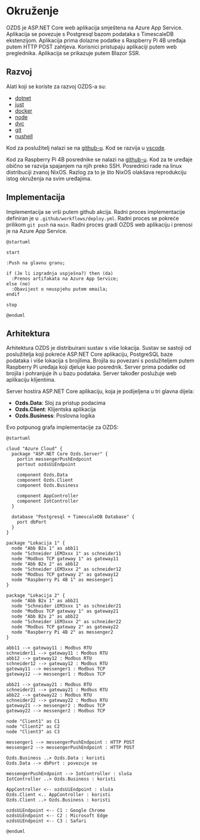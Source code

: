 # Okruženje

OZDS je ASP.NET Core web aplikacija smještena na Azure App Service. Aplikacija
se povezuje s Postgresql bazom podataka s TimescaleDB ekstenzijom. Aplikacija
prima dolazne podatke s Raspberry Pi 4B uređaja putem HTTP POST zahtjeva.
Korisnici pristupaju aplikaciji putem web preglednika. Aplikacija se prikazuje
putem Blazor SSR.

## Razvoj

Alati koji se koriste za razvoj OZDS-a su:

- [dotnet](https://github.com/dotnet/core/blob/main/release-notes/8.0/8.0.1/8.0.1.md?WT.mc_id=dotnet-35129-website)
- [just](https://github.com/casey/just#packages)
- [docker](https://docs.docker.com/engine/install/)
- [node](https://nodejs.org/en/download)
- [dvc](https://dvc.org/)
- [git](https://git-scm.com/)
- [nushell](https://www.nushell.sh/)

Kod za poslužitelj nalazi se na [github-u](https://github.com/altibiz/ozds). Kod
se razvija u [vscode](https://code.visualstudio.com/).

Kod za Raspberry Pi 4B posrednike se nalazi na
[github-u](https://github.com/altibiz/pidgeon). Kod za te uređaje obično se
razvija spajanjem na njih preko SSH. Posrednici rade na linux distribuciji
zvanoj NixOS. Razlog za to je što NixOS olakšava reprodukciju istog okruženja na
svim uređajima.

## Implementacija

Implementacija se vrši putem github akcija. Radni proces implementacije
definiran je u `.github/workflows/deploy.yml`. Radni proces se pokreće prilikom
`git push` na `main`. Radni proces gradi OZDS web aplikaciju i prenosi je na
Azure App Service.

```plantuml
@startuml

start

:Push na glavnu granu;

if (Je li izgradnja uspješna?) then (da)
  :Prenos artifakata na Azure App Service;
else (ne)
  :Obavijest o neuspjehu putem emaila;
endif

stop

@enduml
```

## Arhitektura

Arhitektura OZDS je distribuirani sustav s više lokacija. Sustav se sastoji od
poslužitelja koji pokreće ASP.NET Core aplikaciju, PostgreSQL baze podataka i
više lokacija s brojilima. Brojila su povezani s poslužiteljem putem Raspberry
Pi uređaja koji djeluje kao posrednik. Server prima podatke od brojila i
pohranjuje ih u bazu podataka. Server također poslužuje web aplikaciju
klijentima.

Server hostira ASP.NET Core aplikaciju, koja je podijeljena u tri glavna dijela:

- **Ozds.Data**: Sloj za pristup podacima
- **Ozds.Client**: Klijentska aplikacija
- **Ozds.Business**: Poslovna logika

Evo potpunog grafa implementacije za OZDS:

```plantuml
@startuml

cloud "Azure Cloud" {
  package "ASP.NET Core Ozds.Server" {
    portin messengerPushEndpoint
    portout ozdsUiEndpoint

    component Ozds.Data
    component Ozds.Client
    component Ozds.Business

    component AppController
    component IotController
  }

  database "Postgresql + TimescaleDB Database" {
    port dbPort
  }
}

package "Lokacija 1" {
  node "Abb B2x 1" as abb11
  node "Schneider iEM3xxx 1" as schneider11
  node "Modbus TCP gateway 1" as gateway11
  node "Abb B2x 2" as abb12
  node "Schneider iEM3xxx 2" as schneider12
  node "Modbus TCP gateway 2" as gateway12
  node "Raspberry Pi 4B 1" as messenger1
}

package "Lokacija 2" {
  node "Abb B2x 1" as abb21
  node "Schneider iEM3xxx 1" as schneider21
  node "Modbus TCP gateway 1" as gateway21
  node "Abb B2x 2" as abb22
  node "Schneider iEM3xxx 2" as schneider22
  node "Modbus TCP gateway 2" as gateway22
  node "Raspberry Pi 4B 2" as messenger2
}

abb11 --> gateway11 : Modbus RTU
schneider11 --> gateway11 : Modbus RTU
abb12 --> gateway12 : Modbus RTU
schneider12 --> gateway12 : Modbus RTU
gateway11 --> messenger1 : Modbus TCP
gateway12 --> messenger1 : Modbus TCP

abb21 --> gateway21 : Modbus RTU
schneider21 --> gateway21 : Modbus RTU
abb22 --> gateway22 : Modbus RTU
schneider22 --> gateway22 : Modbus RTU
gateway21 --> messenger2 : Modbus TCP
gateway22 --> messenger2 : Modbus TCP

node "Client1" as C1
node "Client2" as C2
node "Client3" as C3

messenger1 --> messengerPushEndpoint : HTTP POST
messenger2 --> messengerPushEndpoint : HTTP POST

Ozds.Business ..> Ozds.Data : koristi
Ozds.Data --> dbPort : povezuje se

messengerPushEndpoint --> IotController : sluša
IotController ..> Ozds.Business : koristi

AppController <-- ozdsUiEndpoint : sluša
Ozds.Client <.. AppController : koristi
Ozds.Client ..> Ozds.Business : koristi

ozdsUiEndpoint <-- C1 : Google Chrome
ozdsUiEndpoint <-- C2 : Microsoft Edge
ozdsUiEndpoint <-- C3 : Safari

@enduml
```
